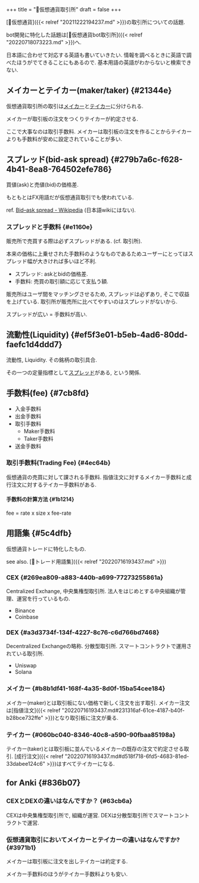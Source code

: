 +++
title = "📝仮想通貨取引所"
draft = false
+++

[📝仮想通貨]({{< relref "20211222194237.md" >}})の取引所についての話題.

bot開発に特化した話題は[📝仮想通貨bot取引所]({{< relref "20220718073223.md" >}})へ.

日本語に合わせて対応する英語も書いていきたい. 情報を調べるときに英語で調べたほうがでてきることにもあるので. 基本用語の英語がわからないと検索できない.


## メイカーとテイカー(maker/taker) {#21344e}

仮想通貨取引所の取引は[メイカー](#b8b1df41-168f-4a35-8d0f-15ba54cee184)と[テイカー](#060bc040-8346-40c8-a590-90fbaa85198a)に分けられる.

メイカーが取引板の注文をつくりテイカーが約定させる.

ここで大事なのは取引手数料. メイカーは取引板の注文を作ることからテイカーよりも手数料が安めに設定されていることが多い.


## スプレッド(bid-ask spread) {#279b7a6c-f628-4b41-8ea8-764502efe786}

買値(ask)と売値(bid)の価格差.

もともとはFX用語だが仮想通貨取引でも使われている.

ref. [Bid–ask spread - Wikipedia](https://en.wikipedia.org/wiki/Bid%E2%80%93ask_spread) (日本語wikiにはない).


### スプレッドと手数料 {#e1160e}

販売所で売買する際は必ずスプレッドがある. (cf. 取引所).

本来の価格に上乗せされた手数料のようなものであるためユーザーにとってはスプレッド幅が大きければ多いほど不利.

-   スプレッド: askとbidの価格差.
-   手数料: 売買の取引額に応じて支払う額.

販売所はユーザ間をマッチングさせるため, スプレッドは必ずあり, そこで収益を上げている. 取引所が販売所に比べてやすいのはスプレッドがないから.

スプレッドが広い = 手数料が高い.


## 流動性(Liquidity) {#ef5f3e01-b5eb-4ad6-80dd-faefc1d4ddd7}

流動性, Liquidity. その銘柄の取引具合.

その一つの定量指標として[スプレッド](#279b7a6c-f628-4b41-8ea8-764502efe786)がある, という関係.


## 手数料(fee) {#7cb8fd}

-   入金手数料
-   出金手数料
-   取引手数料
    -   Maker手数料
    -   Taker手数料
-   送金手数料


### 取引手数料(Trading Fee) {#4ec64b}

仮想通貨の売買に対して課される手数料. 指値注文に対するメイカー手数料と成行注文に対するテイカー手数料がある.


#### 手数料の計算方法 {#1b1214}

fee = rate x size x fee-rate


## 用語集 {#5c4dfb}

仮想通貨トレードに特化したもの.

see also. [📝トレード用語集]({{< relref "20220716193437.md" >}})


### CEX {#269ea809-a883-440b-a699-77273255861a}

Centralized Exchange, 中央集権型取引所. 法人をはじめとする中央組織が管理、運営を行っているもの.

-   Binance
-   Coinbase


### DEX {#a3d3734f-134f-4227-8c76-c6d766bd7468}

Decentralized Exchangeの略称. 分散型取引所. スマートコントラクトで運用されている取引所.

-   Uniswap
-   Solana


### メイカー {#b8b1df41-168f-4a35-8d0f-15ba54cee184}

メイカー(maker)とは取引板にない価格で新しく注文を出す取引. メイカー注文は[指値注文]({{< relref "20220716193437.md#231316af-61ce-4187-b40f-b28bce732ffe" >}})となり取引板に注文が乗る.


### テイカー {#060bc040-8346-40c8-a590-90fbaa85198a}

テイカー(taker)とは取引板に並んでいるメイカーの既存の注文で約定させる取引. [成行注文]({{< relref "20220716193437.md#d518f718-6fd5-4683-81ed-33dabee124c6" >}})はすべてテイカーになる.


## for Anki {#836b07}


### CEXとDEXの違いはなんですか？ {#63cb6a}

CEXは中央集権型取引所で, 組織が運営. DEXは分散型取引所でスマートコントラクトで運営.


### 仮想通貨取引においてメイカーとテイカーの違いはなんですか? {#3971b1}

メイカーは取引板に注文を出しテイカーは約定する.

メイカー手数料のほうがテイカー手数料よりも安い.

